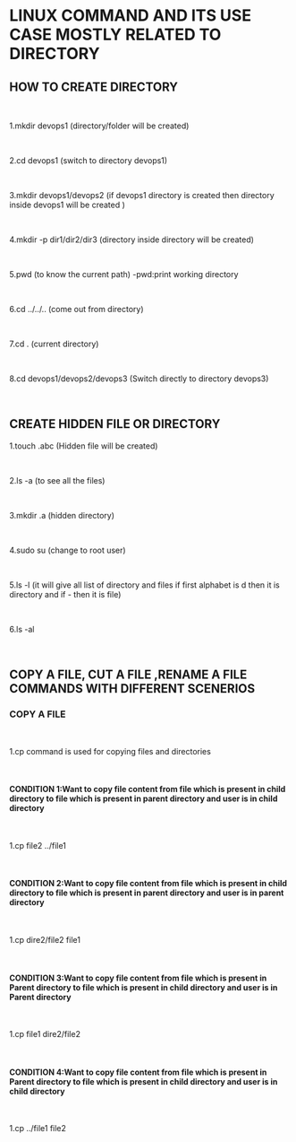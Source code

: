 # LINUX COMMAND AND ITS USE CASE MOSTLY RELATED TO DIRECTORY

## HOW TO CREATE DIRECTORY

<br>

1.mkdir devops1 (directory/folder will be created)

<br>

2.cd devops1 (switch to directory devops1)

<br>

3.mkdir devops1/devops2 (if devops1 directory is created then directory inside devops1 will be created )

<br>

4.mkdir -p dir1/dir2/dir3 (directory inside directory will be created)

<br>

5.pwd (to know the current path) -pwd:print working directory

<br>

6.cd ../../..  (come out from directory)

<br>

7.cd . (current directory)

<br>

8.cd devops1/devops2/devops3  (Switch directly to directory devops3)

<br>


## CREATE HIDDEN FILE OR DIRECTORY

1.touch .abc  (Hidden file will be created)

<br>

2.ls -a (to see all the files)

<br>

3.mkdir .a (hidden directory)

<br>

4.sudo su (change to root user)

<br>

5.ls -l (it will give all list of directory and files if first alphabet is d then it is directory and if - then it is file)

<br>

6.ls -al

<br>

## COPY A FILE, CUT A FILE ,RENAME A FILE COMMANDS WITH DIFFERENT SCENERIOS

### COPY A FILE

<br>

1.cp command is used for copying files and directories

<br>

#### CONDITION 1:Want to copy file content from file which is present in child directory to file which is present in parent directory and user is in child directory

<br>

1.cp file2 ../file1

<br>

#### CONDITION 2:Want to copy file content from file which is present in child directory to file which is present in parent directory and user is in parent directory

<br>


1.cp dire2/file2 file1

<br>

#### CONDITION 3:Want to copy file content from file which is present in Parent directory to file which is present in child directory and user is in Parent directory

<br>

1.cp file1 dire2/file2

<br>

#### CONDITION 4:Want to copy file content from file which is present in Parent directory to file which is present in child directory and user is in child directory

<br>

1.cp ../file1 file2